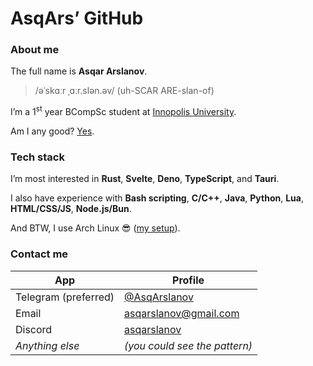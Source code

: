 # AsqArs’ GitHub

### About me

The full name is **Asqar Arslanov**.

> /əˈskɑːr ˌɑːr.slən.əv/ (uh-SCAR ARE-slan-of)

I’m a 1<sup>st</sup> year BCompSc student at
[Innopolis University](https://innopolis.university/en/).

Am I any good? [Yes](https://news.ycombinator.com/item?id=3067434).

### Tech stack

I’m most interested in **Rust**, **Svelte**, **Deno**, **TypeScript**, and
**Tauri**.

I also have experience with **Bash scripting**, **C/C++**, **Java**, **Python**,
**Lua**, **HTML/CSS/JS**, **Node.js/Bun**.

And BTW, I use Arch Linux 😎
([my setup](https://github.com/asqarslanov/dotfiles)).

### Contact me

| App                  | Profile                                                     |
| -------------------- | ----------------------------------------------------------- |
| Telegram (preferred) | [\@AsqArslanov](https://t.me/AsqArslanov)                   |
| Email                | [asqarslanov@gmail.com](mailto:asqarslanov@gmail.com)       |
| Discord              | [asqarslanov](https://discord.com/users/397334384463577088) |
| _Anything else_      | _(you could see the pattern)_                               |
